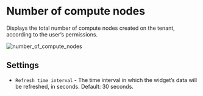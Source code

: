 # Number of compute nodes
Displays the total number of compute nodes created on the tenant, according to the user’s permissions.

![number_of_compute_nodes]( /images/ui/widgets/num_of_compute_nodes.png )


## Settings

* `Refresh time interval` - The time interval in which the widget’s data will be refreshed, in seconds. Default: 30 seconds.
